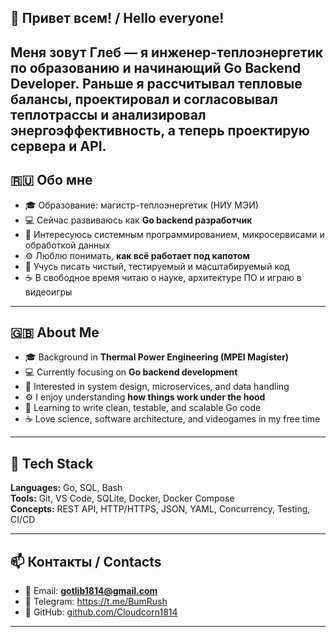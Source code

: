 👋 Привет всем! / Hello everyone!
---

Меня зовут Глеб — я инженер-теплоэнергетик по образованию и начинающий Go Backend Developer.
Раньше я рассчитывал тепловые балансы, проектировал и согласовывал теплотрассы и анализировал 
энергоэффективность, а теперь проектирую сервера и API.
---

## 🇷🇺 Обо мне

- 🎓 Образование: магистр-теплоэнергетик (НИУ МЭИ)
- 💻 Сейчас развиваюсь как **Go backend разработчик**
- 🔬 Интересуюсь системным программированием, микросервисами и обработкой данных
- ⚙️ Люблю понимать, **как всё работает под капотом**
- 🧠 Учусь писать чистый, тестируемый и масштабируемый код
- ☕ В свободное время читаю о науке, архитектуре ПО и играю в видеоигры

---

## 🇬🇧 About Me

- 🎓 Background in **Thermal Power Engineering (MPEI Magister)** 
- 💻 Currently focusing on **Go backend development**
- 🔬 Interested in system design, microservices, and data handling
- ⚙️ I enjoy understanding **how things work under the hood**
- 🧠 Learning to write clean, testable, and scalable Go code
- ☕ Love science, software architecture, and videogames in my free time

---

## 🧩 Tech Stack

**Languages:** Go, SQL, Bash  
**Tools:** Git, VS Code, SQLite, Docker, Docker Compose  
**Concepts:** REST API, HTTP/HTTPS, JSON, YAML, Concurrency, Testing, CI/CD  

---
## 📫 Контакты / Contacts

- 📧 Email: **gotlib1814@gmail.com**
- 💬 Telegram: https://t.me/BumRush
- 🧰 GitHub: [github.com/Cloudcorn1814](https://github.com/Cloudcorn1814)

---
